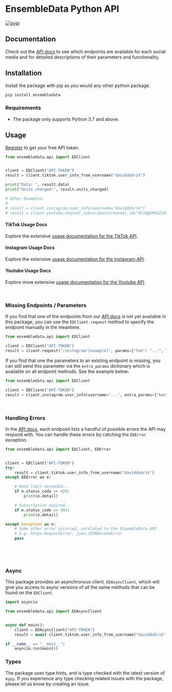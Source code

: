 # EnsembleData Python API

[![pypi](https://img.shields.io/pypi/v/ensembledata?color=%2334D058&label=pypi%20package)](https://pypi.org/project/ensembledata/)

## Documentation

Check out the [API docs](https://ensembledata.com/apis/docs) to see which endpoints are available for each social media and for detailed descriptions of their parameters and functionality.

## Installation

Install the package with pip as you would any other python package.

```bash
pip install ensembledata
```

### Requirements

- The package only supports Python 3.7 and above.

## Usage

[Register](https://dashboard.ensembledata.com/register) to get your free API token.

```python
from ensembledata.api import EDClient


client = EDClient("API-TOKEN")
result = client.tiktok.user_info_from_username("daviddobrik")

print("Data: ", result.data)
print("Units charged:", result.units_charged)

# Other Examples:
#
# result = client.instagram.user_info(username="daviddobrik")
# result = client.youtube.channel_subscribers(channel_id="UCnQghMm3Z164JFhScQYFTBw")
```

#### TikTok Usage Docs
Explore the extensive [usage documentation for the TikTok API](https://github.com/ensembledata/tiktok-scraper).

#### Instagram Usage Docs
Explore the extensive [usage documentation for the Instagram API](https://github.com/ensembledata/instagram-scraper).

#### Youtube Usage Docs
Explore more extensive [usage documentation for the Youtube API](https://github.com/ensembledata/youtube-scraper).


&nbsp;

### Missing Endpoints / Parameters

If you find that one of the endpoints from our [API docs](https://ensembledata.com/apis/docs) is not yet available in this package, you can use the `EDClient.request` method to specify the endpoint manually in the meantime. 

```python
from ensembledata.api import EDClient

client = EDClient("API-TOKEN")
result = client.request("/instagram/[example]", params={"foo": "...", "bar": "..."})
```

If you find that one the parameters to an existing endpoint is missing, you can still send this parameter via the `extra_params` dictionary which is available on all endpoint methods. See the example below:
```python
from ensembledata.api import EDClient

client = EDClient("API-TOKEN")
result = client.instagram.user_info(username="...", extra_params={"baz": "..."})
```

&nbsp;

### Handling Errors

In the [API docs](https://ensembledata.com/apis/docs), each endpoint lists a handful of possible errors the API may respond with. You can handle these errors by catching the `EDError` exception. 

```python
from ensembledata.api import EDClient, EDError


client = EDClient("API-TOKEN")
try:
    result = client.tiktok.user_info_from_username("daviddobrik")
except EDError as e:

    # Rate limit exceeded...
    if e.status_code == 429:
        print(e.detail)

    # Subscription expired...
    if e.status_code == 493:
        print(e.detail)

except Exception as e:
    # Some other error occurred, unrelated to the EnsembleData API
    # E.g. httpx.RequestError, json.JSONDecodeError
    pass

    
```

&nbsp;


### Async 

This package provides an asynchronous client, `EDAsyncClient`, which will give you access to async versions of all the same methods that can be found on the `EDClient`. 

```python
import asyncio

from ensembledata.api import EDAsyncClient


async def main():
    client = EDAsyncClient("API-TOKEN")
    result = await client.tiktok.user_info_from_username("daviddobrik")

if __name__ == "__main__":
    asyncio.run(main())
```

### Types

The package uses type hints, and is type checked with the latest version of `mypy`. If you experience any type checking related issues with the package, please let us know by creating an issue.